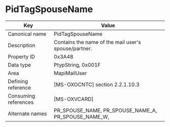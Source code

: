 # PidTagSpouseName

| Key | Value |
|---|---|
| Canonical name | PidTagSpouseName |
| Description | Contains the name of the mail user's spouse/partner. |
| Property ID | 0x3A48 |
| Data type | PtypString, 0x001F |
| Area | MapiMailUser |
| Defining reference | [MS-OXOCNTC] section 2.2.1.10.3 |
| Consuming references | [MS-OXVCARD] |
| Alternate names | PR_SPOUSE_NAME, PR_SPOUSE_NAME_A, PR_SPOUSE_NAME_W, |
